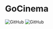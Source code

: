 # GoCinema
<img alt="GitHub" src="https://img.shields.io/github/license/u2lentaru/GoCinema"> <img alt="GitHub" src="https://goreportcard.com/badge/github.com/u2lentaru/GoCinema">
